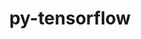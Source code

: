 ---
title: "py-tensorflow"
layout: cache
categories: [package, develop-2024-12-08]
meta: {"versions": ["2.16.1-rocm-enhanced", "2.16.2", "2.18.0"], "compilers": ["gcc@=11.4.0", "gcc@=13.2.0"], "oss": ["ubuntu22.04", "ubuntu24.04"], "platforms": ["linux"], "targets": ["aarch64", "neoverse_v1", "x86_64_v3"], "stacks": ["e4s", "e4s-neoverse_v1", "ml-linux-aarch64-cpu", "ml-linux-aarch64-cuda", "ml-linux-x86_64-cpu", "ml-linux-x86_64-cuda", "ml-linux-x86_64-rocm", "root"], "num_specs": 8, "num_specs_by_stack": {"root": 8, "e4s-neoverse_v1": 1, "e4s": 1, "ml-linux-aarch64-cuda": 1, "ml-linux-aarch64-cpu": 1, "ml-linux-x86_64-rocm": 2, "ml-linux-x86_64-cuda": 1, "ml-linux-x86_64-cpu": 1}}
spec_details: [{"hash": "ppmkchpdex4y5zkczla4tom5ml72tl23", "compiler": "gcc@=11.4.0", "versions": ["2.16.2"], "os": "ubuntu22.04", "platform": "linux", "target": "neoverse_v1", "variants": ["~android", "~aws", "build_system=generic", "~computecpp", "~cuda", "+dynamic_kernels", "~gcp", "~gdr", "~hdfs", "~ios", "~jemalloc", "~mkl", "~monolithic", "+mpi", "~nccl", "~ngraph", "~numa", "~opencl", "patches=2017b3e,e538be3", "~rocm", "~tensorrt", "~verbs", "+xla"], "stacks": ["root", "e4s-neoverse_v1"], "size": "-", "tarball": "https://binaries.spack.io/develop-2024-12-08/build_cache/linux-ubuntu22.04-neoverse_v1/gcc-11.4.0/py-tensorflow-2.16.2/linux-ubuntu22.04-neoverse_v1-gcc-11.4.0-py-tensorflow-2.16.2-ppmkchpdex4y5zkczla4tom5ml72tl23.spack"}, {"hash": "3nwajb5rlgxjj7u4ocoanedrjtm5pdap", "compiler": "gcc@=11.4.0", "versions": ["2.16.2"], "os": "ubuntu22.04", "platform": "linux", "target": "x86_64_v3", "variants": ["~android", "~aws", "build_system=generic", "~computecpp", "~cuda", "+dynamic_kernels", "~gcp", "~gdr", "~hdfs", "~ios", "~jemalloc", "~mkl", "~monolithic", "+mpi", "~nccl", "~ngraph", "~numa", "~opencl", "patches=2017b3e", "~rocm", "~tensorrt", "~verbs", "+xla"], "stacks": ["e4s", "root"], "size": "-", "tarball": "https://binaries.spack.io/develop-2024-12-08/build_cache/linux-ubuntu22.04-x86_64_v3/gcc-11.4.0/py-tensorflow-2.16.2/linux-ubuntu22.04-x86_64_v3-gcc-11.4.0-py-tensorflow-2.16.2-3nwajb5rlgxjj7u4ocoanedrjtm5pdap.spack"}, {"hash": "pjmripon6ah5h6plzc7c7lfdxqvsb5qt", "compiler": "gcc@=13.2.0", "versions": ["2.18.0"], "os": "ubuntu24.04", "platform": "linux", "target": "aarch64", "variants": ["~android", "build_system=generic", "~computecpp", "+cuda", "cuda_arch=80", "+dynamic_kernels", "~gcp", "~gdr", "~ios", "~jemalloc", "~mkl", "~monolithic", "~mpi", "+nccl", "~ngraph", "~numa", "~opencl", "patches=2017b3e", "~rocm", "~tensorrt", "~verbs", "+xla"], "stacks": ["root", "ml-linux-aarch64-cuda"], "size": "-", "tarball": "https://binaries.spack.io/develop-2024-12-08/build_cache/linux-ubuntu24.04-aarch64/gcc-13.2.0/py-tensorflow-2.18.0/linux-ubuntu24.04-aarch64-gcc-13.2.0-py-tensorflow-2.18.0-pjmripon6ah5h6plzc7c7lfdxqvsb5qt.spack"}, {"hash": "2pjjm32ob4ielyrfigh6a2q5kdpbutr5", "compiler": "gcc@=13.2.0", "versions": ["2.18.0"], "os": "ubuntu24.04", "platform": "linux", "target": "aarch64", "variants": ["~android", "build_system=generic", "~computecpp", "~cuda", "+dynamic_kernels", "~gcp", "~gdr", "~ios", "~jemalloc", "~mkl", "~monolithic", "~mpi", "~nccl", "~ngraph", "~numa", "~opencl", "patches=2017b3e", "~rocm", "~tensorrt", "~verbs", "+xla"], "stacks": ["root", "ml-linux-aarch64-cpu"], "size": "-", "tarball": "https://binaries.spack.io/develop-2024-12-08/build_cache/linux-ubuntu24.04-aarch64/gcc-13.2.0/py-tensorflow-2.18.0/linux-ubuntu24.04-aarch64-gcc-13.2.0-py-tensorflow-2.18.0-2pjjm32ob4ielyrfigh6a2q5kdpbutr5.spack"}, {"hash": "cneynjmbtgus6hfva5n2wlze2fxyotuz", "compiler": "gcc@=13.2.0", "versions": ["2.16.1-rocm-enhanced"], "os": "ubuntu24.04", "platform": "linux", "target": "x86_64_v3", "variants": ["amdgpu_target=gfx90a", "~android", "~aws", "build_system=generic", "~computecpp", "~cuda", "+dynamic_kernels", "~gcp", "~gdr", "~hdfs", "~ios", "~jemalloc", "~mkl", "~monolithic", "~mpi", "+nccl", "~ngraph", "~numa", "~opencl", "patches=2017b3e,43f1519,75a61a7,82554a8,a4c0fd6", "+rocm", "~tensorrt", "~verbs", "+xla"], "stacks": ["root", "ml-linux-x86_64-rocm"], "size": "-", "tarball": "https://binaries.spack.io/develop-2024-12-08/build_cache/linux-ubuntu24.04-x86_64_v3/gcc-13.2.0/py-tensorflow-2.16.1-rocm-enhanced/linux-ubuntu24.04-x86_64_v3-gcc-13.2.0-py-tensorflow-2.16.1-rocm-enhanced-cneynjmbtgus6hfva5n2wlze2fxyotuz.spack"}, {"hash": "mfzaaqk4sxgmz745mqinbxbvcie6b25j", "compiler": "gcc@=13.2.0", "versions": ["2.18.0"], "os": "ubuntu24.04", "platform": "linux", "target": "x86_64_v3", "variants": ["~android", "build_system=generic", "~computecpp", "+cuda", "cuda_arch=80", "+dynamic_kernels", "~gcp", "~gdr", "~ios", "~jemalloc", "~mkl", "~monolithic", "~mpi", "+nccl", "~ngraph", "~numa", "~opencl", "patches=2017b3e", "~rocm", "~tensorrt", "~verbs", "+xla"], "stacks": ["ml-linux-x86_64-cuda", "root"], "size": "-", "tarball": "https://binaries.spack.io/develop-2024-12-08/build_cache/linux-ubuntu24.04-x86_64_v3/gcc-13.2.0/py-tensorflow-2.18.0/linux-ubuntu24.04-x86_64_v3-gcc-13.2.0-py-tensorflow-2.18.0-mfzaaqk4sxgmz745mqinbxbvcie6b25j.spack"}, {"hash": "4iyithoz756bmnobmw2tj5ek33yetbde", "compiler": "gcc@=13.2.0", "versions": ["2.18.0"], "os": "ubuntu24.04", "platform": "linux", "target": "x86_64_v3", "variants": ["~android", "build_system=generic", "~computecpp", "~cuda", "+dynamic_kernels", "~gcp", "~gdr", "~ios", "~jemalloc", "~mkl", "~monolithic", "~mpi", "~nccl", "~ngraph", "~numa", "~opencl", "patches=2017b3e", "~rocm", "~tensorrt", "~verbs", "+xla"], "stacks": ["root", "ml-linux-x86_64-cpu"], "size": "-", "tarball": "https://binaries.spack.io/develop-2024-12-08/build_cache/linux-ubuntu24.04-x86_64_v3/gcc-13.2.0/py-tensorflow-2.18.0/linux-ubuntu24.04-x86_64_v3-gcc-13.2.0-py-tensorflow-2.18.0-4iyithoz756bmnobmw2tj5ek33yetbde.spack"}, {"hash": "grcgqbw3oaoj446a5exmdgkcv4yzk74u", "compiler": "gcc@=13.2.0", "versions": ["2.16.1-rocm-enhanced"], "os": "ubuntu24.04", "platform": "linux", "target": "x86_64_v3", "variants": ["amdgpu_target=gfx90a", "~android", "~aws", "build_system=generic", "~computecpp", "~cuda", "+dynamic_kernels", "~gcp", "~gdr", "~hdfs", "~ios", "~jemalloc", "~mkl", "~monolithic", "~mpi", "+nccl", "~ngraph", "~numa", "~opencl", "patches=2017b3e,43f1519,75a61a7,82554a8,a4c0fd6", "+rocm", "~tensorrt", "~verbs", "+xla"], "stacks": ["root", "ml-linux-x86_64-rocm"], "size": "-", "tarball": "https://binaries.spack.io/develop-2024-12-08/build_cache/linux-ubuntu24.04-x86_64_v3/gcc-13.2.0/py-tensorflow-2.16.1-rocm-enhanced/linux-ubuntu24.04-x86_64_v3-gcc-13.2.0-py-tensorflow-2.16.1-rocm-enhanced-grcgqbw3oaoj446a5exmdgkcv4yzk74u.spack"}]
---